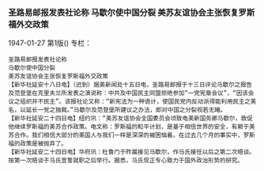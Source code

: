 ### 圣路易邮报发表社论称  马歇尔使中国分裂  美苏友谊协会主张恢复罗斯福外交政策

1947-01-27
第1版()
专栏：

    圣路易邮报发表社论称
    马歇尔使中国分裂
    美苏友谊协会主张恢复罗斯福外交政策
    【新华社延安十八日电】（迟到）据美新闻处十五日电，圣路易邮报于十三日评论马歇尔之报告及范登堡在克里夫兰所发表之演说称：中共及中国民主同盟拒绝参加“一党宪章会议”，“因该会议之组织并不民主”。该报社论又称：“新宪法为一种诡计，使国民党内反动派得能利用民主之美名，以延长一党之独裁。”马歇尔及范登堡所建议之办法，即对中国之分裂视若无睹。
    【新华社延安二十四日电】纽约讯：“美苏友谊协会全国委员会顷致电美新国务卿马歇尔，敦促他继续罗斯福的美苏合作政策。电文称：罗斯福的和平计划，是基于相信世界的安全，有赖于美苏合作。我们相信大部分的美国人与我们一样是深深的被困恼着。在过去几个月的事实中，罗斯福的政策是被抛弃了。
    【新华社延安二十四日电】华府讯：杜鲁门于昨晨接见马歇尔，作马氏接任以后之第二次晤谈。按第一次晤谈于马氏宣誓就职之后举行。据悉，马氏现正专心致力于国外政治形势的研究。
